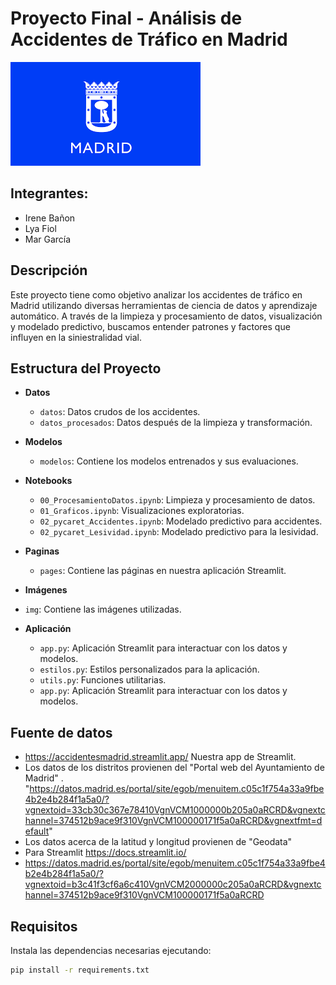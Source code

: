 # Proyecto Final - Análisis de Accidentes de Tráfico en Madrid

![Banner](./img/ComMadrid.png)
## Integrantes:
- Irene Bañon
- Lya Fiol
- Mar García

## Descripción

Este proyecto tiene como objetivo analizar los accidentes de tráfico en Madrid utilizando diversas herramientas de ciencia de datos y aprendizaje automático. A través de la limpieza y procesamiento de datos, visualización y modelado predictivo, buscamos entender patrones y factores que influyen en la siniestralidad vial.

## Estructura del Proyecto

- **Datos**
  - `datos`: Datos crudos de los accidentes.
  - `datos_procesados`: Datos después de la limpieza y transformación.

- **Modelos**
  - `modelos`: Contiene los modelos entrenados y sus evaluaciones.

- **Notebooks**
  - `00_ProcesamientoDatos.ipynb`: Limpieza y procesamiento de datos.
  - `01_Graficos.ipynb`: Visualizaciones exploratorias.
  - `02_pycaret_Accidentes.ipynb`: Modelado predictivo para accidentes.
  - `02_pycaret_Lesividad.ipynb`: Modelado predictivo para la lesividad.
    
- **Paginas**
  - `pages`: Contiene las páginas en nuestra aplicación Streamlit.
    
 - **Imágenes**
  - `img`: Contiene las imágenes utilizadas.
    
- **Aplicación**
  - `app.py`: Aplicación Streamlit para interactuar con los datos y modelos.
  - `estilos.py`: Estilos personalizados para la aplicación.
  - `utils.py`: Funciones utilitarias.
  - `app.py`: Aplicación Streamlit para interactuar con los datos y modelos.
  
    
## Fuente de datos
  -  https://accidentesmadrid.streamlit.app/ Nuestra app de Streamlit.
  -  Los datos de los distritos provienen del "Portal web del Ayuntamiento de Madrid" . "https://datos.madrid.es/portal/site/egob/menuitem.c05c1f754a33a9fbe4b2e4b284f1a5a0/?vgnextoid=33cb30c367e78410VgnVCM1000000b205a0aRCRD&vgnextchannel=374512b9ace9f310VgnVCM100000171f5a0aRCRD&vgnextfmt=default"
  -  Los datos acerca de la latitud y longitud provienen de "Geodata"
  -  Para Streamlit https://docs.streamlit.io/
  -  https://datos.madrid.es/portal/site/egob/menuitem.c05c1f754a33a9fbe4b2e4b284f1a5a0/?vgnextoid=b3c41f3cf6a6c410VgnVCM2000000c205a0aRCRD&vgnextchannel=374512b9ace9f310VgnVCM100000171f5a0aRCRD
  

## Requisitos

Instala las dependencias necesarias ejecutando:
```bash
pip install -r requirements.txt

